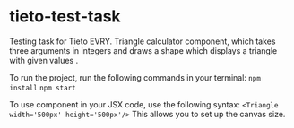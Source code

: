 # tieto-test-task

Testing task for Tieto EVRY. 
Triangle calculator component, which takes three arguments in integers and draws a shape which displays a triangle with given values . 


To run the project, run the following commands in your terminal:
`npm install`
`npm start`

To use component in your JSX code, use the following syntax:
`<Triangle width='500px' height='500px'/>`
This allows you to set up the canvas size. 
